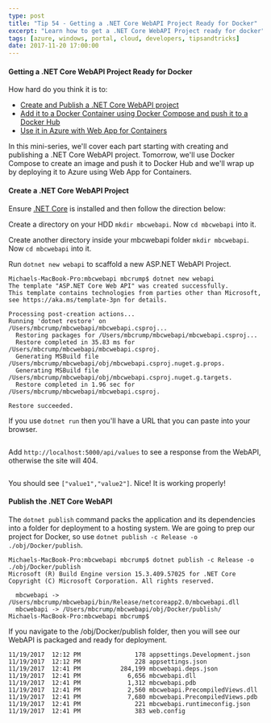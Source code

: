 ```yaml
---
type: post
title: "Tip 54 - Getting a .NET Core WebAPI Project Ready for Docker"
excerpt: "Learn how to get a .NET Core WebAPI Project ready for docker"
tags: [azure, windows, portal, cloud, developers, tipsandtricks]
date: 2017-11-20 17:00:00
---
```



#### Getting a .NET Core WebAPI Project Ready for Docker

How hard do you think it is to:

* [Create and Publish a .NET Core WebAPI project](tip54.html)
* [Add it to a Docker Container using Docker Compose and push it to a Docker Hub](tip55.html)
* [Use it in Azure with Web App for Containers](tip56.html)

In this mini-series, we'll cover each part starting with creating and publishing a .NET Core WebAPI project. Tomorrow, we'll use Docker Compose to create an image and push it to Docker Hub and we'll wrap up by deploying it to Azure using Web App for Containers. 

#### Create a .NET Core WebAPI Project

Ensure [.NET Core](https://www.microsoft.com/net/learn/get-started/windows?WT.mc_id=microsoft-azuredevtips-azureappsdev) is installed and then follow the direction below: 

Create a directory on your HDD `mkdir mbcwebapi`. Now `cd mbcwebapi` into it. 

Create another directory inside your mbcwebapi folder `mkdir mbcwebapi`. Now `cd mbcwebapi` into it. 

Run `dotnet new webapi` to scaffold a new ASP.NET WebAPI Project. 


```
Michaels-MacBook-Pro:mbcwebapi mbcrump$ dotnet new webapi
The template "ASP.NET Core Web API" was created successfully.
This template contains technologies from parties other than Microsoft, see https://aka.ms/template-3pn for details.

Processing post-creation actions...
Running 'dotnet restore' on /Users/mbcrump/mbcwebapi/mbcwebapi.csproj...
  Restoring packages for /Users/mbcrump/mbcwebapi/mbcwebapi.csproj...
  Restore completed in 35.83 ms for /Users/mbcrump/mbcwebapi/mbcwebapi.csproj.
  Generating MSBuild file /Users/mbcrump/mbcwebapi/obj/mbcwebapi.csproj.nuget.g.props.
  Generating MSBuild file /Users/mbcrump/mbcwebapi/obj/mbcwebapi.csproj.nuget.g.targets.
  Restore completed in 1.96 sec for /Users/mbcrump/mbcwebapi/mbcwebapi.csproj.

Restore succeeded.
```
If you use `dotnet run` then you'll have a URL that you can paste into your browser. 

<img :src="$withBase('/files/webapiazure1.png')">

Add `http://localhost:5000/api/values` to see a response from the WebAPI, otherwise the site will 404. 

<img :src="$withBase('/files/webapiazure2.png')">

You should see `["value1","value2"]`. Nice! It is working properly!

#### Publish the .NET Core WebAPI

The `dotnet publish` command packs the application and its dependencies into a folder for deployment to a hosting system. We are going to prep our project for Docker, so use `dotnet publish -c Release -o ./obj/Docker/publish`. 

```
Michaels-MacBook-Pro:mbcwebapi mbcrump$ dotnet publish -c Release -o ./obj/Docker/publish
Microsoft (R) Build Engine version 15.3.409.57025 for .NET Core
Copyright (C) Microsoft Corporation. All rights reserved.

  mbcwebapi -> /Users/mbcrump/mbcwebapi/bin/Release/netcoreapp2.0/mbcwebapi.dll
  mbcwebapi -> /Users/mbcrump/mbcwebapi/obj/Docker/publish/
Michaels-MacBook-Pro:mbcwebapi mbcrump$ 
```

If you navigate to the /obj/Docker/publish folder, then you will see our WebAPI is packaged and ready for deployment. 

```
11/19/2017  12:12 PM               178 appsettings.Development.json
11/19/2017  12:12 PM               228 appsettings.json
11/19/2017  12:41 PM           284,199 mbcwebapi.deps.json
11/19/2017  12:41 PM             6,656 mbcwebapi.dll
11/19/2017  12:41 PM             1,312 mbcwebapi.pdb
11/19/2017  12:41 PM             2,560 mbcwebapi.PrecompiledViews.dll
11/19/2017  12:41 PM             7,680 mbcwebapi.PrecompiledViews.pdb
11/19/2017  12:41 PM               221 mbcwebapi.runtimeconfig.json
11/19/2017  12:41 PM               383 web.config
```
